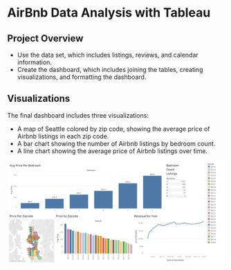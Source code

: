 # AirBnb Data Analysis with Tableau

## Project Overview 

- Use the data set, which includes listings, reviews, and calendar information. 
- Create the dashboard, which includes joining the tables, creating visualizations, and formatting the dashboard.

## Visualizations
The final dashboard includes three visualizations:

- A map of Seattle colored by zip code, showing the average price of Airbnb listings in each zip code.
- A bar chart showing the number of Airbnb listings by bedroom count.
- A line chart showing the average price of Airbnb listings over time.


![Dashboard](https://github.com/hbkagitha/DA-Portfolio_Tableau-AirBnb/blob/main/Dashboard-Tableau.png)
